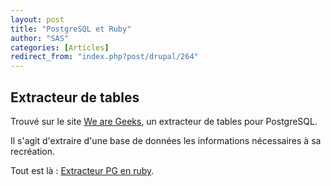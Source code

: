 ```yaml
---
layout: post
title: "PostgreSQL et Ruby"
author: "SAS"
categories: [Articles]
redirect_from: "index.php?post/drupal/264"
---
```





<!--more-->


<h2>Extracteur de tables</h2>

<p>Trouvé sur le site <a href="http://www.geekz.fr"> We are Geeks</a>, un extracteur de tables pour PostgreSQL.</p>

<p>Il s'agit d'extraire d'une base de données les informations nécessaires à sa recréation.</p>

<p>Tout est là&nbsp;: <a href="http://www.geekz.fr/Extracteur-de-tables-postgresql">Extracteur PG en ruby</a>.</p>